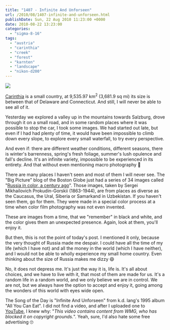 ```yaml
---
title: "1407 - Infinite And Unforseen"
url: /2010/08/1407-infinite-and-unforseen.html
publishDate: Sun, 22 Aug 2010 11:23:00 +0000
date: 2010-08-22 13:23:00
categories: 
  - "sigma-8-16"
tags: 
  - "austria"
  - "carinthia"
  - "creek"
  - "forest"
  - "karnten"
  - "landscape"
  - "nikon-d200"
---
```

<a target="_blank" href="https://d25zfm9zpd7gm5.cloudfront.net/1200x1200/2010/20100821_172335_ps.jpg"><img src="https://d25zfm9zpd7gm5.cloudfront.net/0600x0600/2010/20100821_172335_ps.jpg" /></a>

<a target="_blank" href="http://en.wikipedia.org/wiki/Carinthia_(state)">Carinthia</a> is a small country, at 9,535.97 km<sup>2</sup> (3,681.9 sq mi) its size is between that of Delaware and Connecticut. And still, I will never be able to see all of it.

Yesterday we explored a valley up in the mountains towards Salzburg, drove through it on a small road, and in some random places where it was possible to stop the car, I took some images. We had started out late, but even if I had had plenty of time, it would have been impossible to climb down every slope, to explore every small waterfall, to try every perspective. 

And even if: there are different weather conditions, different seasons, there is winter's barrenness, spring's fresh foliage, summer's lush opulence and fall's decline. It's an infinite variety, impossible to be experienced in its entirety. And that without even mentioning macro photography 🙂

There are many places I haven't seen and most of them I will never see. The "Big Picture" blog of the Boston Globe just had a series of 34 images called "<a target="_blank" href="http://www.boston.com/bigpicture/2010/08/russia_in_color_a_century_ago.html">Russia in color, a century ago</a>". Those images, taken by Sergei Mikhailovich Prokudin-Gorskii (1863-1944), are from places as diverse as the Caucasus, the Ural, Siberia or Samarkand in Uzbekistan. If you haven't seen them, go for them. They were made in a special color process at a time when color film photography was not even invented.

These are images from a time, that we "remember" in black and white, and the color gives them an unexpected presence. Again, look at them, you'll enjoy it.

But then, this is not the point of today's post. I mentioned it only, because the very thought of Russia made me despair. I could have all the time of my life (which I have not) and all the money in the world (which I have neither), and I would not be able to wholly experience my small home country. Even thinking about the size of Russia makes me dizzy 😄

 No, it does not depress me. It's just the way it is, life is. It's all about choices, and we have to live with it, that most of them are made for us. It's a random life in a random world, and we only believe we are in control. We are not, but we always have the option to accept and enjoy it, going among the wonders of this world with eyes wide open.

The Song of the Day is "Infinite And Unforseen" from k.d. lang's 1995 album "All You Can Eat". I did not find a video, and after I uploaded one to <a target="_blank" href="http://www.youtube.com/watch?v=ApGeJmZmRh4">YouTube</a>, I knew why: "<em>This video contains content from WMG, who has blocked it on copyright grounds.</em>". Yeah, sure, I'd also hate some free advertising 🙄
